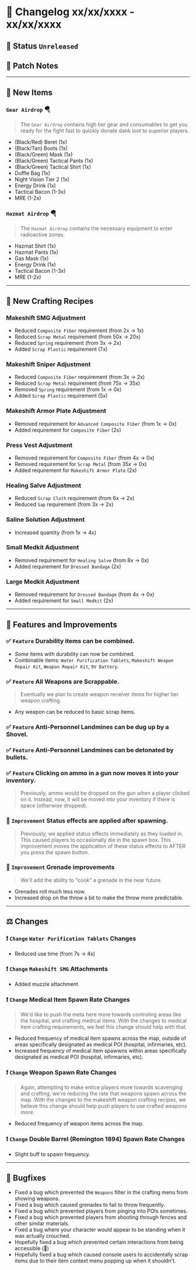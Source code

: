 # :bookmark_tabs:  Changelog xx/xx/xxxx - xx/xx/xxxx

## :red_circle: Status `Unreleased`
<!-- ## :green_circle: Status `Released` -->

## :speech_balloon: Patch Notes

________

## :gun: New Items

### `Gear Airdrop` 🪂
> The `Gear Airdrop` contains high tier gear and consumables to get you ready for the fight fast to quickly donate dank loot to superior players.

- (Black/Red) Beret (1x)
- (Black/Tan) Boots (1x)
- (Black/Green) Mask (1x)
- (Black/Green) Tactical Pants (1x)
- (Black/Green) Tactical Shirt (1x)
- Duffle Bag (1x)
- Night Vision Tier 2 (1x)
- Energy Drink (1x)
- Tactical Bacon (1-3x)
- MRE (1-2x)

### `Hazmat Airdrop` 🪂
> The `Hazmat Airdrop` contains the necessary equipment to enter radioactive zones.

- Hazmat Shirt (1x)
- Hazmat Pants (1x)
- Gas Mask (1x)
- Energy Drink (1x)
- Tactical Bacon (1-3x)
- MRE (1-2x)

________

## :thread: New Crafting Recipes

### Makeshift SMG Adjustment
- Reduced `Composite Fiber` requirement (from 2x -> 1x)
- Reduced `Scrap Metal` requirement (from 50x -> 20x)
- Reduced `Spring` requirement (from 3x -> 2x)
- Added `Scrap Plastic` requirement (7x)

### Makeshift Sniper Adjustment
- Reduced `Composite Fiber` requirement (from 3x -> 2x)
- Reduced `Scrap Metal` requirement (from 75x -> 35x)
- Removed `Spring` requirement (from 1x -> 0x)
- Added `Scrap Plastic` requirement (5x)

### Makeshift Armor Plate Adjustment
- Removed requirement for `Advanced Composite Fiber` (from 1x -> 0x)
- Added requirement for `Composite Fiber` (2x)

### Press Vest Adjustment
- Removed requirement for `Composite Fiber` (from 4x -> 0x)
- Removed requirement for `Scrap Metal` (from 35x -> 0x)
- Added requirement for `Makeshift Armor Plate` (2x)

### Healing Salve Adjustment
- Reduced `Scrap Cloth` requirement (from 6x -> 2x)
- Reduced `Sap` requirement (from 3x -> 2x)

### Saline Solution Adjustment
- Increased quantity (from 1x -> 4x)

### Small Medkit Adjustment
- Removed requirement for `Healing Salve` (from 8x -> 0x)
- Added requirement for `Dressed Bandage` (2x)

### Large Medkit Adjustment
- Removed requirement for `Dressed Bandage` (from 4x -> 0x)
- Added requirement for `Small Medkit` (2x)

________

## :loudspeaker: Features and Improvements

### :white_check_mark: `Feature` Durability items can be combined.
- *Some* items with durability can now be combined.
- Combinable items: `Water Purification Tablets`, `Makeshift Weapon Repair Kit`, `Weapon Repair Kit`, `9V Battery`.

### :white_check_mark: `Feature` All Weapons are Scrappable.
> Eventually we plan to create weapon receiver items for higher tier weapon crafting.
- Any weapon can be reduced to basic scrap items.

### :white_check_mark: `Feature` Anti-Personnel Landmines can be dug up by a Shovel.

### :white_check_mark: `Feature` Anti-Personnel Landmines can be detonated by bullets.

### :white_check_mark: `Feature` Clicking on ammo in a gun now moves it into your inventory.
> Previously, ammo would be dropped on the gun when a player clicked on it.
> Instead, now, it will be moved into your inventory if there is space (otherwise dropped).

### :arrow_up_small: `Improvement` Status effects are applied after spawning.
> Previously, we applied status effects immediately as they loaded in. This caused players to occasionally die in the spawn box.
> This improvement moves the application of these status effects to AFTER you press the spawn button.

### :arrow_up_small: `Improvement` Grenade improvements
> We'll add the ability to "cook" a grenade in the near future.
- Grenades roll much less now.
- Increased drop on the throw a bit to make the throw more predictable.

________

## :balance_scale: Changes

### :exclamation: `Change` `Water Purification Tablets` Changes
- Reduced use time (from 7s -> 4s)

### :exclamation: `Change` `Makeshift SMG` Attachments
- Added muzzle attachment

### :exclamation: `Change` Medical Item Spawn Rate Changes
> We'd like to push the meta here more towards controling areas like the hospital, and crafting medical items.
> With the changes to medical item crafting requirements, we feel this change should help with that.
- Reduced frequency of medical item spawns across the map, outside of areas specifically designated as medical POI (hospital, infirmaries, etc).
- Increased frequency of medical item spawwns within areas specifically designated as medical POI (hospital, infirmaries, etc).

### :exclamation: `Change` Weapon Spawn Rate Changes
> Again, attempting to make entice players more towards scavenging and crafting, we're reducing the rate that weapons spawn across the map.
> With the changes to the makeshift weapon crafting recipes, we believe this change should help push players to use crafted weapons more.
- Reduced frequency of weapon items across the map.

### :exclamation: `Change` Double Barrel (Remington 1894) Spawn Rate Changes
- Slight buff to spawn frequency.

________

## :bug: Bugfixes
- Fixed a bug which prevented the `Weapons` filter in the crafting menu from showing weapons.
- Fixed a bug which caused grenades to fail to throw frequently.
- Fixed a bug which prevented players from pinging into POIs sometimes.
- Fixed a bug which prevented players from shooting through fences and other similar materials.
- Fixed a bug where your character would appear to be standing when it was actually crouched.
- Hopefully fixed a bug which prevented certain interactions from being accessible (🤞)
- Hopefully fixed a bug which caused console users to accidentally scrap items due to their item context menu popping up when it shouldn't.

